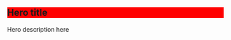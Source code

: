   <div class="content">
    <h2 style="background-color:red">Hero title</h2>
    <p>Hero description here</p>
  </div>


<style>
 div.slidev-layout.default.background.slidev-page.slidev-page-10{
    position: relative;
 }
 div.slidev-layout.default.background.slidev-page.slidev-page-10::after{
    content: '';
    position: absolute;
    inset: 0;
    z-index: -1;
    opacity: .1;
    background-image: url('/img/bg.jpg');
    background-size: cover;
    background-position: center;
 }
</style>